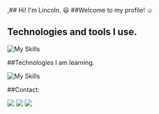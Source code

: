 ,## Hi! I'm Lincoln. :smiley:
##Welcome to my profile! :relaxed:


## Technologies and tools I use.
![My Skills](https://skills.thijs.gg/icons?i=html,css,js,php,mysql,cs,dotnet,bootstrap,figma,git)

##Technologies I am learning.

![My Skills](https://skills.thijs.gg/icons?i=symfony,react)

##Contact:
<div>
<a href="https://instagram.com/lincolnzat" target="_blank"><img loading="lazy" src="https://img.shields.io/badge/-Instagram-%23E4405F?style=for-the-badge&logo=instagram&logoColor=white" target="_blank"></a>
<a href = "mailto:lincolnvinicius647@gmail.com"><img loading="lazy" src="https://img.shields.io/badge/Gmail-D14836?style=for-the-badge&logo=gmail&logoColor=white" target="_blank"></a>
<a href="[https://www.linkedin.com/in/seu-usuário-linkedln-aqui](https://br.linkedin.com/in/lincoln-vin%C3%ADcius-884b3623a?trk=people-guest_people_search-card)" target="_blank"><img loading="lazy" src="https://img.shields.io/badge/-LinkedIn-%230077B5?style=for-the-badge&logo=linkedin&logoColor=white" target="_blank"></a>   
</div>
